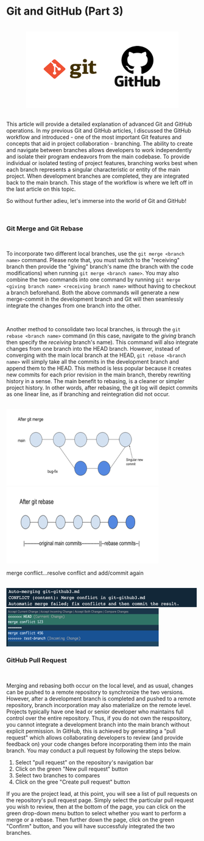 # Git and GitHub (Part 3) 
<br>             

<div align="center">
<img style="float: block; margin: 0" width="400" height="200" src="images/git-github-image.png"> 
</div>

<br>

This article will provide a detailed explanation of advanced Git and GitHub operations. In my previous Git and GitHub articles, I discussed the GitHub workflow and introduced - one of the most important Git features and concepts that aid in project collaboration - branching. The ability to create and navigate between branches allows developers to work independently and isolate their program endeavors from the main codebase. To provide individual or isolated testing of project features, branching works best when each branch represents a singular characteristic or entity of the main project. When development branches are completed, they are integrated back to the main branch. This stage of the workflow is where we left off in the last article on this topic. 

So without further adieu, let's immerse into the world of Git and GitHub!

<br>

### Git Merge and Git Rebase
<br>

To incorporate two different local branches, use the ```git merge <branch name>``` command. Please note that, you must switch to the "receiving" branch then provide the "giving" branch's name (the branch with the code modifications) when running ```git merge <branch name>```. You may also combine the two commands into one command by running ```git merge <giving branch name> <receiving branch name>``` without having to checkout a branch beforehand. Both the above commands will generate a new merge-commit in the development branch and Git will then seamlessly integrate the changes from one branch into the other. 

<br>

Another method to consolidate two local branches, is through the ```git rebase <branch name>``` command (in this case, navigate to the *giving* branch then specify the *receiving* branch's name). This command will also integrate changes from one branch into the HEAD branch. However, instead of converging with the main local branch at the HEAD, ```git rebase <branch name>``` will simply take all the commits in the development branch and append them to the HEAD. This method is less popular because it creates new commits for each prior revision in the main branch, thereby rewriting history in a sense. The main benefit to rebasing, is a cleaner or simpler project history. In other words, after rebasing, the git log will depict commits as one linear line, as if branching and reintegration did not occur. 

<br>

<img style="float: inline; margin: 0" width="400" height="200" src="images/after-merge.png"> 
<img style="float: inline; margin: 0" width="400" height="200" src="images/after-rebase.png"> 

<br>

merge conflict...resolve conflict and add/commit again

<br>

<img style="float: block; margin: 0" width="500" height="50" src="images/merge-conflict.png"> 
<img style="float: block; margin: 0" width="400" height="100" src="images/editor-conflict.png"> 

<br>

### GitHub Pull Request
<br>

Merging and rebasing both occur on the local level, and as usual, changes can be pushed to a remote repository to synchronize the two versions. However, after a development branch is completed and pushed to a remote repository, branch incorporation may also materialize on the remote level. Projects typically have one lead or senior developer who maintains full control over the entire repository. Thus, if you do not own the respository, you cannot integrate a development branch into the main branch without explicit permission. In GitHub, this is achieved by generating a "pull request" which allows collaborating developers to review (and provide feedback on) your code changes before incorporating them into the main branch. You may conduct a pull request by following the steps below.

1) Select "pull request" on the repository's navigation bar  
2) Click on the green "New pull request" button
3) Select two branches to compares
4) Click on the gree "Create pull request" button

If you are the project lead, at this point, you will see a list of pull requests on the repository's pull request page. Simply select the particular pull request you wish to review, then at the bottom of the page, you can click on the green drop-down menu button to select whether you want to perform a merge or a rebase. Then further down the page, click on the green "Confirm" button, and you will have successfuly integrated the two branches.  

<br>